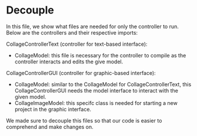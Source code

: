 
# Decouple

In this file, we show what files are needed for only the controller to run. Below are the controllers and their respective imports:

CollageControllerText (controller for text-based interface):

- CollageModel: this file is necessary for the controller to compile as the controller interacts and edits the give model.

CollageControllerGUI (controller for graphic-based interface):

- CollageModel: similar to the CollageModel for CollageControllerText, this CollageControllerGUI needs the model interface to interact with the given model.
- CollageImageModel: this specifc class is needed for starting a new project in the graphic interface.

We made sure to decouple this files so that our code is easier to comprehend and make changes on.


